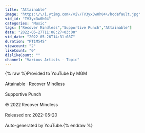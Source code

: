 ```yaml
---
title: "Attainable"
image: "https:\/\/i.ytimg.com\/vi\/TV3yx3w0h04\/hqdefault.jpg"
vid_id: "TV3yx3w0h04"
categories: "Music"
tags: ["Recover Mindless","Supportive Punch","Attainable"]
date: "2022-05-27T11:08:27+03:00"
vid_date: "2022-05-26T14:31:08Z"
duration: "PT1M54S"
viewcount: "2"
likeCount: "0"
dislikeCount: ""
channel: "Various Artists - Topic"
---
```

{% raw %}Provided to YouTube by MGM<br /><br />Attainable · Recover Mindless<br /><br />Supportive Punch<br /><br />℗ 2022 Recover Mindless<br /><br />Released on: 2022-05-20<br /><br />Auto-generated by YouTube.{% endraw %}
